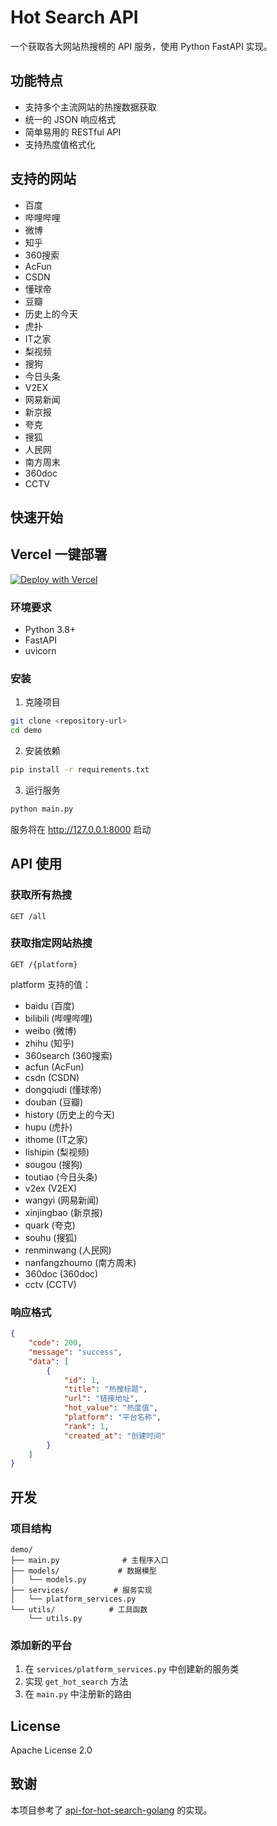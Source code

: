 # Hot Search API

一个获取各大网站热搜榜的 API 服务，使用 Python FastAPI 实现。

## 功能特点

- 支持多个主流网站的热搜数据获取
- 统一的 JSON 响应格式
- 简单易用的 RESTful API
- 支持热度值格式化

## 支持的网站

- 百度
- 哔哩哔哩
- 微博
- 知乎
- 360搜索
- AcFun
- CSDN
- 懂球帝
- 豆瓣
- 历史上的今天
- 虎扑
- IT之家
- 梨视频
- 搜狗
- 今日头条
- V2EX
- 网易新闻
- 新京报
- 夸克
- 搜狐
- 人民网
- 南方周末
- 360doc
- CCTV

## 快速开始

## Vercel 一键部署

[![Deploy with Vercel](https://vercel.com/button)](https://vercel.com/new/clone?repository-url=https://github.com/gztcode/hot_search_data_api)



### 环境要求

- Python 3.8+
- FastAPI
- uvicorn

### 安装

1. 克隆项目
```bash
git clone <repository-url>
cd demo
```

2. 安装依赖
```bash
pip install -r requirements.txt
```

3. 运行服务
```bash
python main.py
```

服务将在 http://127.0.0.1:8000 启动

## API 使用

### 获取所有热搜

```
GET /all
```

### 获取指定网站热搜

```
GET /{platform}
```

platform 支持的值：
- baidu (百度)
- bilibili (哔哩哔哩)
- weibo (微博)
- zhihu (知乎)
- 360search (360搜索)
- acfun (AcFun)
- csdn (CSDN)
- dongqiudi (懂球帝)
- douban (豆瓣)
- history (历史上的今天)
- hupu (虎扑)
- ithome (IT之家)
- lishipin (梨视频)
- sougou (搜狗)
- toutiao (今日头条)
- v2ex (V2EX)
- wangyi (网易新闻)
- xinjingbao (新京报)
- quark (夸克)
- souhu (搜狐)
- renminwang (人民网)
- nanfangzhoumo (南方周末)
- 360doc (360doc)
- cctv (CCTV)

### 响应格式

```json
{
    "code": 200,
    "message": "success",
    "data": [
        {
            "id": 1,
            "title": "热搜标题",
            "url": "链接地址",
            "hot_value": "热度值",
            "platform": "平台名称",
            "rank": 1,
            "created_at": "创建时间"
        }
    ]
}
```

## 开发

### 项目结构

```
demo/
├── main.py              # 主程序入口
├── models/             # 数据模型
│   └── models.py
├── services/          # 服务实现
│   └── platform_services.py
└── utils/            # 工具函数
    └── utils.py
```

### 添加新的平台

1. 在 `services/platform_services.py` 中创建新的服务类
2. 实现 `get_hot_search` 方法
3. 在 `main.py` 中注册新的路由

## License

Apache License 2.0

## 致谢

本项目参考了 [api-for-hot-search-golang](https://github.com/iiecho1/api-for-hot-search-golang) 的实现。
